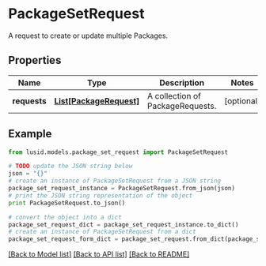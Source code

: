 # PackageSetRequest

A request to create or update multiple Packages.

## Properties
Name | Type | Description | Notes
------------ | ------------- | ------------- | -------------
**requests** | [**List[PackageRequest]**](PackageRequest.md) | A collection of PackageRequests. | [optional] 

## Example

```python
from lusid.models.package_set_request import PackageSetRequest

# TODO update the JSON string below
json = "{}"
# create an instance of PackageSetRequest from a JSON string
package_set_request_instance = PackageSetRequest.from_json(json)
# print the JSON string representation of the object
print PackageSetRequest.to_json()

# convert the object into a dict
package_set_request_dict = package_set_request_instance.to_dict()
# create an instance of PackageSetRequest from a dict
package_set_request_form_dict = package_set_request.from_dict(package_set_request_dict)
```
[[Back to Model list]](../README.md#documentation-for-models) [[Back to API list]](../README.md#documentation-for-api-endpoints) [[Back to README]](../README.md)



